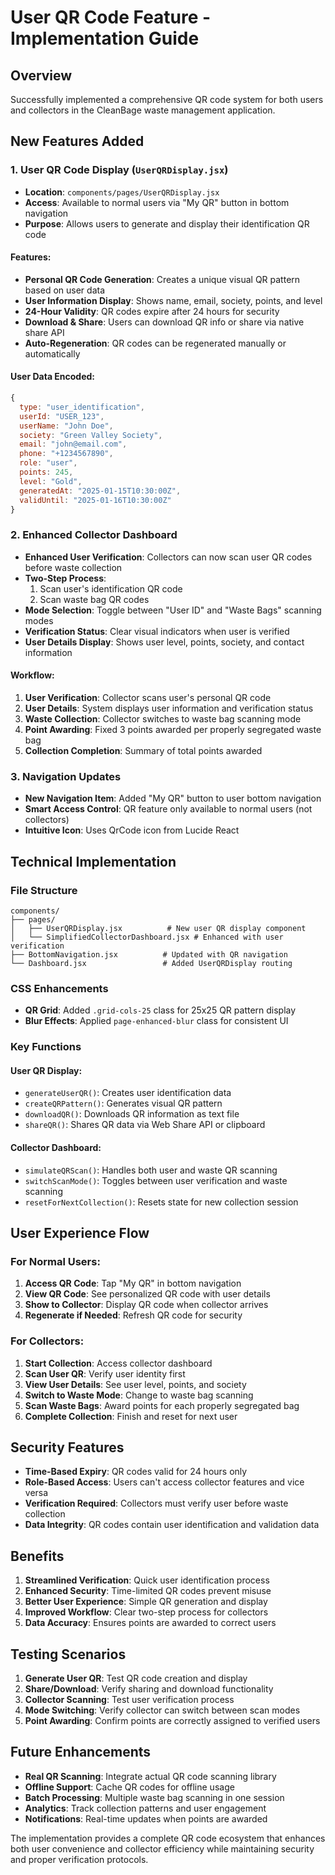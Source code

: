 # User QR Code Feature - Implementation Guide

## Overview
Successfully implemented a comprehensive QR code system for both users and collectors in the CleanBage waste management application.

## New Features Added

### 1. User QR Code Display (`UserQRDisplay.jsx`)
- **Location**: `components/pages/UserQRDisplay.jsx`
- **Access**: Available to normal users via "My QR" button in bottom navigation
- **Purpose**: Allows users to generate and display their identification QR code

#### Features:
- **Personal QR Code Generation**: Creates a unique visual QR pattern based on user data
- **User Information Display**: Shows name, email, society, points, and level
- **24-Hour Validity**: QR codes expire after 24 hours for security
- **Download & Share**: Users can download QR info or share via native share API
- **Auto-Regeneration**: QR codes can be regenerated manually or automatically

#### User Data Encoded:
```javascript
{
  type: "user_identification",
  userId: "USER_123",
  userName: "John Doe",
  society: "Green Valley Society",
  email: "john@email.com",
  phone: "+1234567890",
  role: "user",
  points: 245,
  level: "Gold",
  generatedAt: "2025-01-15T10:30:00Z",
  validUntil: "2025-01-16T10:30:00Z"
}
```

### 2. Enhanced Collector Dashboard
- **Enhanced User Verification**: Collectors can now scan user QR codes before waste collection
- **Two-Step Process**: 
  1. Scan user's identification QR code
  2. Scan waste bag QR codes
- **Mode Selection**: Toggle between "User ID" and "Waste Bags" scanning modes
- **Verification Status**: Clear visual indicators when user is verified
- **User Details Display**: Shows user level, points, society, and contact information

#### Workflow:
1. **User Verification**: Collector scans user's personal QR code
2. **User Details**: System displays user information and verification status
3. **Waste Collection**: Collector switches to waste bag scanning mode
4. **Point Awarding**: Fixed 3 points awarded per properly segregated waste bag
5. **Collection Completion**: Summary of total points awarded

### 3. Navigation Updates
- **New Navigation Item**: Added "My QR" button to user bottom navigation
- **Smart Access Control**: QR feature only available to normal users (not collectors)
- **Intuitive Icon**: Uses QrCode icon from Lucide React

## Technical Implementation

### File Structure
```
components/
├── pages/
│   ├── UserQRDisplay.jsx          # New user QR display component
│   └── SimplifiedCollectorDashboard.jsx # Enhanced with user verification
├── BottomNavigation.jsx          # Updated with QR navigation
└── Dashboard.jsx                 # Added UserQRDisplay routing
```

### CSS Enhancements
- **QR Grid**: Added `.grid-cols-25` class for 25x25 QR pattern display
- **Blur Effects**: Applied `page-enhanced-blur` class for consistent UI

### Key Functions

#### User QR Display:
- `generateUserQR()`: Creates user identification data
- `createQRPattern()`: Generates visual QR pattern
- `downloadQR()`: Downloads QR information as text file
- `shareQR()`: Shares QR data via Web Share API or clipboard

#### Collector Dashboard:
- `simulateQRScan()`: Handles both user and waste QR scanning
- `switchScanMode()`: Toggles between user verification and waste scanning
- `resetForNextCollection()`: Resets state for new collection session

## User Experience Flow

### For Normal Users:
1. **Access QR Code**: Tap "My QR" in bottom navigation
2. **View QR Code**: See personalized QR code with user details
3. **Show to Collector**: Display QR code when collector arrives
4. **Regenerate if Needed**: Refresh QR code for security

### For Collectors:
1. **Start Collection**: Access collector dashboard
2. **Scan User QR**: Verify user identity first
3. **View User Details**: See user level, points, and society
4. **Switch to Waste Mode**: Change to waste bag scanning
5. **Scan Waste Bags**: Award points for each properly segregated bag
6. **Complete Collection**: Finish and reset for next user

## Security Features
- **Time-Based Expiry**: QR codes valid for 24 hours only
- **Role-Based Access**: Users can't access collector features and vice versa
- **Verification Required**: Collectors must verify user before waste collection
- **Data Integrity**: QR codes contain user identification and validation data

## Benefits
1. **Streamlined Verification**: Quick user identification process
2. **Enhanced Security**: Time-limited QR codes prevent misuse
3. **Better User Experience**: Simple QR generation and display
4. **Improved Workflow**: Clear two-step process for collectors
5. **Data Accuracy**: Ensures points are awarded to correct users

## Testing Scenarios
1. **Generate User QR**: Test QR code creation and display
2. **Share/Download**: Verify sharing and download functionality  
3. **Collector Scanning**: Test user verification process
4. **Mode Switching**: Verify collector can switch between scan modes
5. **Point Awarding**: Confirm points are correctly assigned to verified users

## Future Enhancements
- **Real QR Scanning**: Integrate actual QR code scanning library
- **Offline Support**: Cache QR codes for offline usage
- **Batch Processing**: Multiple waste bag scanning in one session
- **Analytics**: Track collection patterns and user engagement
- **Notifications**: Real-time updates when points are awarded

The implementation provides a complete QR code ecosystem that enhances both user convenience and collector efficiency while maintaining security and proper verification protocols.
